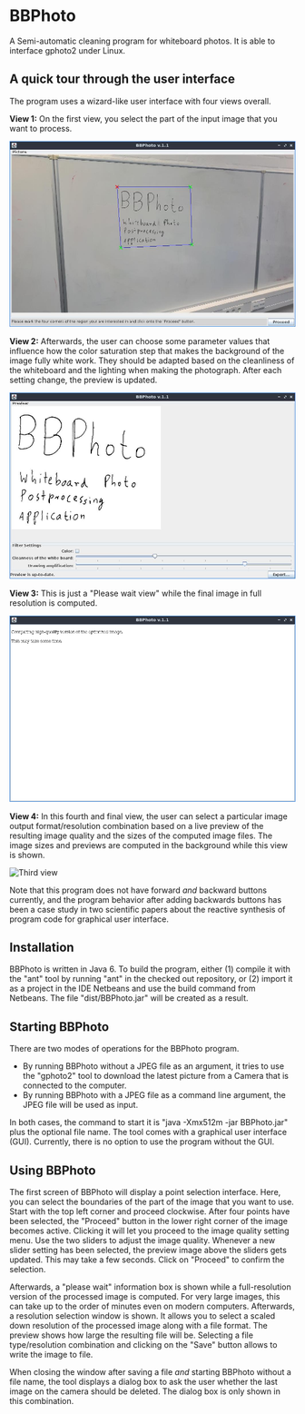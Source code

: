 # BBPhoto

A Semi-automatic cleaning program for whiteboard photos. It is able to interface gphoto2 under Linux.

## A quick tour through the user interface

The program uses a wizard-like user interface with four views overall.

**View 1:** On the first view, you select the part of the input image that you want to process.

![First view](images/viewA.jpg)

**View 2:** Afterwards, the user can choose some parameter values that influence how the color saturation step that makes the background of the image fully white work. They should be adapted based on the cleanliness of the whiteboard and the lighting when making the photograph. After each setting change, the preview is updated.

![Second view](images/viewB.jpg)

**View 3:** This is just a "Please wait view" while the final image in full resolution is computed.

![Third view](images/viewC.png)

**View 4:** In this fourth and final view, the user can select a particular image output format/resolution combination based on a live preview of the resulting image quality and the sizes of the computed image files. The image sizes and previews are computed in the background while this view is shown.

![Third view](images/viewD.png)

Note that this program does not have forward *and* backward buttons currently, and the program behavior after adding backwards buttons has been a case study in two scientific papers about the reactive synthesis of program code for graphical user interface.

## Installation

BBPhoto is written in Java 6. To build the program, either (1) compile it with the "ant" tool by running "ant" in the checked out repository, or (2) import it as a project in the IDE Netbeans and use the build command from Netbeans. The file "dist/BBPhoto.jar" will be created as a result.

## Starting BBPhoto

There are two modes of operations for the BBPhoto program.

- By running BBPhoto without a JPEG file as an argument, it tries to use the "gphoto2" tool to download the latest picture from a Camera that is connected to the computer. 
- By running BBPhoto with a JPEG file as a command line argument, the JPEG file will be used as input.

In both cases, the command to start it is "java -Xmx512m -jar BBPhoto.jar" plus the optional file name. The tool comes with a graphical user interface (GUI). Currently, there is no option to use the program without the GUI.

## Using BBPhoto

The first screen of BBPhoto will display a point selection interface. Here, you can select the boundaries of the part of the image that you want to use. Start with the top left corner and proceed clockwise. After four points have been selected, the "Proceed" button in the lower right corner of the image becomes active. Clicking it will let you proceed to the image quality setting menu. Use the two sliders to adjust the image quality. Whenever a new slider setting has been selected, the preview image above the sliders gets updated. This may take a few seconds. Click on "Proceed" to confirm the selection.

Afterwards, a "please wait" information box is shown while a full-resolution version of the processed image is computed. For very large images, this can take up to the order of minutes even on modern computers. Afterwards, a resolution selection window is shown. It allows you to select a scaled down resolution of the processed image along with a file format. The preview shows how large the resulting file will be. Selecting a file type/resolution combination and clicking on the "Save" button allows to write the image to file.

When closing the window after saving a file *and* starting BBPhoto without a file name, the tool displays a dialog box to ask the user whether the last image on the camera should be deleted. The dialog box is only shown in this combination.
